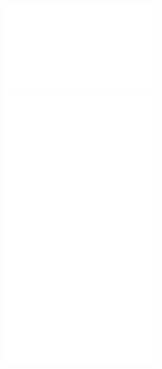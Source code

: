 ![](https://raw.githubusercontent.com/DeadNews/github-stats/master/generated/overview.svg#gh-dark-mode-only)
![](https://raw.githubusercontent.com/DeadNews/github-stats/master/generated/overview.svg#gh-light-mode-only)
![](https://raw.githubusercontent.com/DeadNews/github-stats/master/generated/languages.svg#gh-dark-mode-only)
![](https://raw.githubusercontent.com/DeadNews/github-stats/master/generated/languages.svg#gh-light-mode-only)



